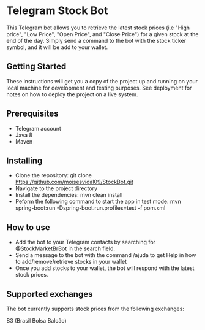 # Telegram Stock Bot
This Telegram bot allows you to retrieve the latest stock prices (i.e "High price", "Low Price", "Open Price", and "Close Price") for a given stock at the end of the day. Simply send a command to the bot with the stock ticker symbol, and it will be add to your wallet.

## Getting Started
These instructions will get you a copy of the project up and running on your local machine for development and testing purposes. See deployment for notes on how to deploy the project on a live system.

## Prerequisites
* Telegram account
* Java 8
* Maven

## Installing
* Clone the repository: git clone https://github.com/moisesvidal09/StockBot.git
* Navigate to the project directory
* Install the dependencies: mvn clean install
* Peform the following command to start the app in test mode: mvn spring-boot:run -Dspring-boot.run.profiles=test -f pom.xml

## How to use
* Add the bot to your Telegram contacts by searching for @StockMarketBrBot in the search field.
* Send a message to the bot with the command /ajuda to get Help in how to add/remove/retrieve stocks in your wallet
* Once you add stocks to your wallet, the bot will respond with the latest stock prices.


## Supported exchanges
The bot currently supports stock prices from the following exchanges:

B3 (Brasil Bolsa Balcão)
